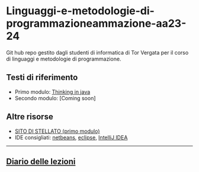 # Linguaggi-e-metodologie-di-programmazioneammazione-aa23-24
Git hub repo gestito dagli studenti di informatica di Tor Vergata per il corso di linguaggi e metodologie di programmazione.

## Testi di riferimento
- Primo modulo: [Thinking in java](https://www.mat.uniroma2.it/~speleers/teaching/nmcgj/TIJ4.pdf)
- Secondo modulo: [Coming soon]

## Altre risorse
- [SITO DI STELLATO (primo modulo)](http://art.uniroma2.it/teaching/lmp/)
- IDE consigliati: [netbeans](https://netbeans.apache.org/), [eclipse](https://www.eclipse.org/downloads/), [IntelliJ IDEA](https://www.jetbrains.com/idea/)
-------------------
## [Diario delle lezioni](./Diario_delle_lezioni.md)
